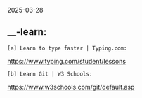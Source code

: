 2025-03-28

__-learn:
---------
    [a] Learn to type faster | Typing.com:
https://www.typing.com/student/lessons

    [b] Learn Git | W3 Schools:
https://www.w3schools.com/git/default.asp
